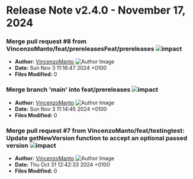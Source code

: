 # Release Note v2.4.0 - November 17, 2024


### Merge pull request #8 from VincenzoManto/feat/prereleasesFeat/prereleases ![impact](https://img.shields.io/badge/impact-low-green?style=flat-square)
- **Author:** [VincenzoManto](https://github.com/64726971+VincenzoManto) ![Author Image](https://avatars.githubusercontent.com/VincenzoManto?size=40)
- **Date:** Sun Nov 3 11:16:47 2024 +0100
- **Files Modified:** 0
    
### Merge branch 'main' into feat/prereleases ![impact](https://img.shields.io/badge/impact-low-green?style=flat-square)
- **Author:** [VincenzoManto](https://github.com/64726971+VincenzoManto) ![Author Image](https://avatars.githubusercontent.com/VincenzoManto?size=40)
- **Date:** Sun Nov 3 11:14:45 2024 +0100
- **Files Modified:** 0
    
### Merge pull request #7 from VincenzoManto/feat/testingtest: Update getNewVersion function to accept an optional passed version ![impact](https://img.shields.io/badge/impact-low-green?style=flat-square)
- **Author:** [VincenzoManto](https://github.com/64726971+VincenzoManto) ![Author Image](https://avatars.githubusercontent.com/VincenzoManto?size=40)
- **Date:** Thu Oct 31 12:42:33 2024 +0100
- **Files Modified:** 0
    
